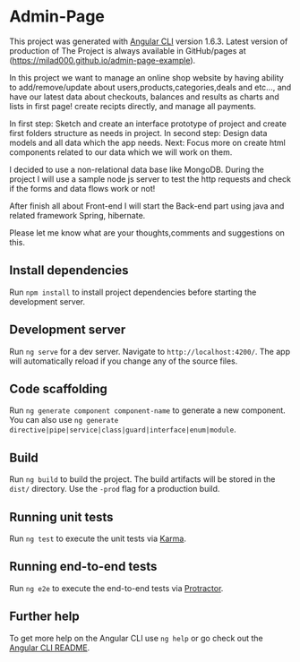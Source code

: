 # Admin-Page

This project was generated with [Angular CLI](https://github.com/angular/angular-cli) version 1.6.3.
Latest version of production of The Project is always available in GitHub/pages at (https://milad000.github.io/admin-page-example).

In this project we want to manage an online shop website by having ability to add/remove/update about users,products,categories,deals and etc..., and have our latest data about checkouts, balances and results as charts and lists in first page! create recipts directly, and manage all payments.

In first step:
Sketch and create an interface prototype of project and create first folders structure as needs in project.
In second step:
Design data models and all data which the app needs.
Next:
Focus more on create html components related to our data which we will work on them.

I decided to use a non-relational data base like MongoDB.
During the project I will use a sample node js server to test the http requests and check if the forms and data flows work or not!

After finish all about Front-end I will start the Back-end part using java and related framework Spring, hibernate.

Please let me know what are your thoughts,comments and suggestions on this.

## Install dependencies

Run `npm install` to install project dependencies before starting the development server.

## Development server

Run `ng serve` for a dev server. Navigate to `http://localhost:4200/`. The app will automatically reload if you change any of the source files.

## Code scaffolding

Run `ng generate component component-name` to generate a new component. You can also use `ng generate directive|pipe|service|class|guard|interface|enum|module`.

## Build

Run `ng build` to build the project. The build artifacts will be stored in the `dist/` directory. Use the `-prod` flag for a production build.

## Running unit tests

Run `ng test` to execute the unit tests via [Karma](https://karma-runner.github.io).

## Running end-to-end tests

Run `ng e2e` to execute the end-to-end tests via [Protractor](http://www.protractortest.org/).

## Further help

To get more help on the Angular CLI use `ng help` or go check out the [Angular CLI README](https://github.com/angular/angular-cli/blob/master/README.md).
